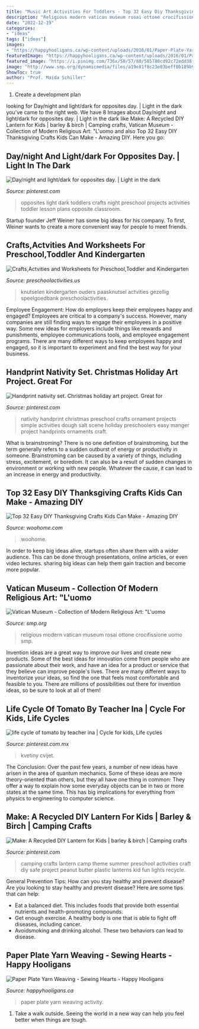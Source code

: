 ```yaml
---
title: "Music Art Activities For Toddlers - Top 32 Easy Diy Thanksgiving Crafts Kids Can Make"
description: "Religious modern vatican museum rosai ottone crocifissione uomo smp"
date: "2022-12-19"
categories:
- "ideas"
tags: ["ideas"]
images:
- "https://happyhooligans.ca/wp-content/uploads/2016/01/Paper-Plate-Yarn-Weaving-copy.jpg"
featuredImage: "https://happyhooligans.ca/wp-content/uploads/2016/01/Paper-Plate-Yarn-Weaving-copy.jpg"
featured_image: "https://i.pinimg.com/736x/58/57/80/585780cd92c72edd38f04d277c3b28d4.jpg"
image: "http://www.smp.org/dynamicmedia/files/a19e81f8c23e03beff0b189b910f86af/CIMG1931.JPG"
ShowToc: true
author: "Prof. Maida Schiller"
---
```



1. Create a development plan 

	

		
looking for Day/night and light/dark for opposites day. | Light in the dark you've came to the right web. We have 8 Images about Day/night and light/dark for opposites day. | Light in the dark like Make: A Recycled DIY Lantern for Kids | barley &amp; birch | Camping crafts, Vatican Museum - Collection of Modern Religious Art: &quot;L&#039;uomo and also Top 32 Easy DIY Thanksgiving Crafts Kids Can Make - Amazing DIY. Here you go:
		
    
## Day/night And Light/dark For Opposites Day. | Light In The Dark

<img loading=lazy src="https://i.pinimg.com/736x/c7/7f/83/c77f83aedeb0d77d40caf0a2666ac403.jpg" onerror="this.onerror=null;this.src='https://tse1.mm.bing.net/th?id=OIP.9Ld-kIvxGi4jssEt7b_wpAHaNK&amp;pid=15.1';" alt="Day/night and light/dark for opposites day. | Light in the dark">

_Source: pinterest.com_

>opposites light dark toddlers crafts night preschool projects activities toddler lesson plans opposite classroom. 

	

Startup founder Jeff Weiner has some big ideas for his company. To first, Weiner wants to create a more convenient way for people to meet friends.

    
## Crafts,Actvities And Worksheets For Preschool,Toddler And Kindergarten

<img loading=lazy src="https://www.preschoolactivities.us/wp-content/uploads/2015/01/paper-plate-bird-craft.jpg" onerror="this.onerror=null;this.src='https://tse2.mm.bing.net/th?id=OIP.fbkvVwO2WMo1PxKMxX3sywHaJ6&amp;pid=15.1';" alt="Crafts,Actvities and Worksheets for Preschool,Toddler and Kindergarten">

_Source: preschoolactivities.us_

>knutselen kindergarten ouders paasknutsel actvities gezellig speelgoedbank preschoolactivities. 

	

Employee Engagement: How do employers keep their employees happy and engaged?
Employees are critical to a company's success. However, many companies are still finding ways to engage their employees in a positive way. Some new ideas for employers include things like rewards and punishments, employee communications tools, and employee engagement programs. There are many different ways to keep employees happy and engaged, so it is important to experiment and find the best way for your business.

    
## Handprint Nativity Set. Christmas Holiday Art Project. Great For

<img loading=lazy src="https://i.pinimg.com/736x/5d/e6/a1/5de6a1c4c591f8001bd820bc5923e01b.jpg" onerror="this.onerror=null;this.src='https://tse2.mm.bing.net/th?id=OIP.Q-iqZehtGs68W52nnuVilgHaJ3&amp;pid=15.1';" alt="Handprint nativity set. Christmas holiday art project. Great for">

_Source: pinterest.com_

>nativity handprint christmas preschool crafts ornament projects simple activities dough salt scene holiday preschoolers easy manger project handprints ornaments craft. 

	

What is brainstroming?
There is no one definition of brainstroming, but the term generally refers to a sudden outburst of energy or productivity in someone. Brainstroming can be caused by a variety of things, including stress, excitement, or boredom. It can also be a result of sudden changes in environment or working with new people. Whatever the cause, it can lead to an increase in energy and productivity.

    
## Top 32 Easy DIY Thanksgiving Crafts Kids Can Make - Amazing DIY

<img loading=lazy src="https://www.woohome.com/wp-content/uploads/2013/11/Thanksgiving-Crafts-Kids-Can-Make-7.jpg" onerror="this.onerror=null;this.src='https://tse1.mm.bing.net/th?id=OIP.LbtFjDyAQ11C2PQK0i4s-gHaLH&amp;pid=15.1';" alt="Top 32 Easy DIY Thanksgiving Crafts Kids Can Make - Amazing DIY">

_Source: woohome.com_

>woohome. 

	

In order to keep big ideas alive, startups often share them with a wider audience. This can be done through presentations, online articles, or even video lectures. sharing big ideas can help them gain traction and become more popular.

    
## Vatican Museum - Collection Of Modern Religious Art: &quot;L&#039;uomo

<img loading=lazy src="http://www.smp.org/dynamicmedia/files/a19e81f8c23e03beff0b189b910f86af/CIMG1931.JPG" onerror="this.onerror=null;this.src='https://tse4.mm.bing.net/th?id=OIP.oZ6B-MI-A77_CxibkQ-GrwHaJ4&amp;pid=15.1';" alt="Vatican Museum - Collection of Modern Religious Art: &quot;L&#039;uomo">

_Source: smp.org_

>religious modern vatican museum rosai ottone crocifissione uomo smp. 

	

Invention ideas are a great way to improve our lives and create new products. Some of the best ideas for innovation come from people who are passionate about their work, and have an idea for a product or service that they believe can improve people's lives. There are many different ways to inventorize your ideas, so find the one that feels most comfortable and feasible to you. There are millions of possibilities out there for invention ideas, so be sure to look at all of them!

    
## Life Cycle Of Tomato By Teacher Ina | Cycle For Kids, Life Cycles

<img loading=lazy src="https://i.pinimg.com/736x/a4/f3/43/a4f34335818194c7efda255735c2364d.jpg" onerror="this.onerror=null;this.src='https://tse1.mm.bing.net/th?id=OIP.XC3PbiMWuwYwsukqFxYQ7QHaJ3&amp;pid=15.1';" alt="life cycle of tomato by teacher ina | Cycle for kids, Life cycles">

_Source: pinterest.com.mx_

>kvetiny cvijet. 

	

The Conclusion:
Over the past few years, a number of new ideas have arisen in the area of quantum mechanics. Some of these ideas are more theory-oriented than others, but they all have one thing in common: They offer a way to explain how some everyday objects can be in two or more states at the same time. This has big implications for everything from physics to engineering to computer science.

    
## Make: A Recycled DIY Lantern For Kids | Barley &amp; Birch | Camping Crafts

<img loading=lazy src="https://i.pinimg.com/736x/58/57/80/585780cd92c72edd38f04d277c3b28d4.jpg" onerror="this.onerror=null;this.src='https://tse2.mm.bing.net/th?id=OIP.DKsnE2HLBGYNf_ce35XV5gHaLH&amp;pid=15.1';" alt="Make: A Recycled DIY Lantern for Kids | barley &amp; birch | Camping crafts">

_Source: pinterest.com_

>camping crafts lantern camp theme summer preschool activities craft diy safe project peanut butter plastic lanterns kid fun lights recycle. 

	

General Prevention Tips: How can you stay healthy and prevent disease?
Are you looking to stay healthy and prevent disease? Here are some tips that can help: 
- Eat a balanced diet. This includes foods that provide both essential nutrients and health-promoting compounds. 
- Get enough exercise. A healthy body is one that is able to fight off diseases, including cancer. 
- Avoidsmoking and drinking alcohol. These two behaviors can lead to disease.

    
## Paper Plate Yarn Weaving - Sewing Hearts - Happy Hooligans

<img loading=lazy src="https://happyhooligans.ca/wp-content/uploads/2016/01/Paper-Plate-Yarn-Weaving-copy.jpg" onerror="this.onerror=null;this.src='https://tse4.mm.bing.net/th?id=OIP.3u8EOCtZH2Zxj0rQas9LsQAAAA&amp;pid=15.1';" alt="Paper Plate Yarn Weaving - Sewing Hearts - Happy Hooligans">

_Source: happyhooligans.ca_

>paper plate yarn weaving activity. 

	

1. Take a walk outside. Seeing the world in a new way can help you feel better when things are tough.

